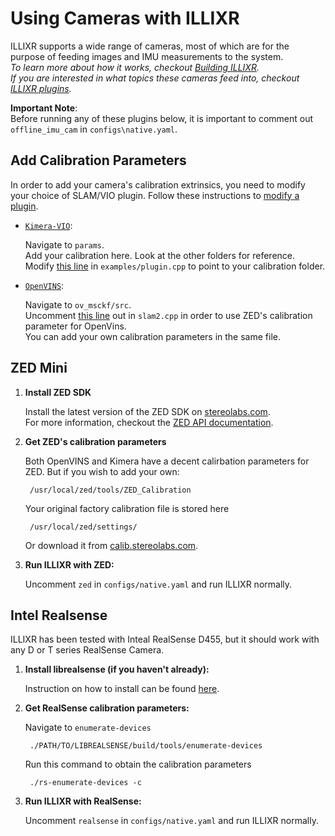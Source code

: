 
# Using Cameras with ILLIXR

ILLIXR supports a wide range of cameras, most of which are for the purpose of feeding images and IMU measurements to the system. <br>
*To learn more about how it works, checkout [Building ILLIXR][12].* <br>
*If you are interested in what topics these cameras feed into, checkout [ILLIXR plugins][10].*


**Important Note**: <br>
Before running any of these plugins below, it is important to comment out `offline_imu_cam` in `configs\native.yaml`. <br>

## Add Calibration Parameters
In order to add your camera's calibration extrinsics, you need to modify your choice of SLAM/VIO plugin. Follow these instructions to [modify a plugin][21].

-   [`Kimera-VIO`][5]:
    
    Navigate to `params`. <br>
    Add your calibration here. Look at the other folders for reference. <br>
    Modify [this line][7] in `examples/plugin.cpp` to point to your calibration folder. 

-   [`OpenVINS`][6]:
    
    Navigate to `ov_msckf/src`.<br>
    Uncomment [this line][3] out in `slam2.cpp` in order to use ZED's calibration parameter for OpenVins. <br>
    You can add your own calibration parameters in the same file.     

## ZED Mini

1. **Install ZED SDK** 

    Install the latest version of the ZED SDK on [stereolabs.com][1].<br>
    For more information, checkout the [ZED API documentation][2].

2. **Get ZED's calibration parameters**

    Both OpenVINS and Kimera have a decent calirbation parameters for ZED. But if you wish to add your own: 
    
        /usr/local/zed/tools/ZED_Calibration

    Your original factory calibration file is stored here

        /usr/local/zed/settings/

    Or download it from [calib.stereolabs.com][8].

3. **Run ILLIXR with ZED:**  

    Uncomment `zed` in `configs/native.yaml` and run ILLIXR normally.

## Intel Realsense 

ILLIXR has been tested with Inteal RealSense D455, but it should work with any D or T series RealSense Camera. 

1. **Install librealsense (if you haven't already):**

    Instruction on how to install can be found [here][4].

2. **Get RealSense calibration parameters:**

    Navigate to `enumerate-devices`
    
        ./PATH/TO/LIBREALSENSE/build/tools/enumerate-devices 

    Run this command to obtain the calibration parameters

        ./rs-enumerate-devices -c

3. **Run ILLIXR with RealSense:**  

    Uncomment `realsense` in `configs/native.yaml` and run ILLIXR normally.



[//]: # (- References -)

[1]: https://www.stereolabs.com/docs/installation/linux/
[2]: https://www.stereolabs.com/docs/api/
[3]: https://github.com/ILLIXR/open_vins/blob/43b42dddaf9d3b8e6257e0bb8a91053b59a677e4/ov_msckf/src/slam2.cpp#L24
[4]: https://github.com/IntelRealSense/librealsense/blob/development/doc/distribution_linux.md
[5]: https://github.com/ILLIXR/Kimera-VIO
[6]: https://github.com/ILLIXR/open_vins
[7]: https://github.com/ILLIXR/Kimera-VIO/blob/4ba8c4a8deede4fa089b545fd34ce100a38bf4b2/examples/plugin.cpp#L26
[8]: https://www.stereolabs.com/developers/calib/

[//]: # (- Internal -)

[10]:   illixr_plugins.md
[11]:   writing_your_plugin.md
[12]:   building_illixr.md
[13]:   glossary.md#spindle
[14]:   glossary.md#switchboard
[15]:   glossary.md#phonebook
[16]:   virtualization.md
[17]:   glossary.md#xvfb
[18]:   glossary.md#monado
[19]:   glossary.md#openxr
[20]:   glossary.md#qemu-kvm
[21]:   modifying_a_plugin.md